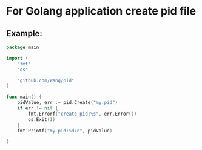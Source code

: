 # For Golang application create pid file 

## Example:
```go
package main

import (
	"fmt"
	"os"

	"github.com/Wang/pid"
)

func main() {
	pidValue, err := pid.Create("my.pid")
	if err != nil {
		fmt.Errorf("create pid:%s", err.Error())
		os.Exit(1)
	}
	fmt.Printf("my pid:%d\n", pidValue)

}


```